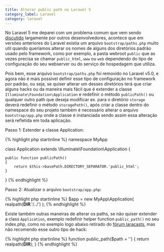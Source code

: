 ```yaml
---
title: Alterar public path no Laravel 5
category_label: Laravel
category: laravel
---
```


No Laravel 5 me deparei com um problema comum que vem sendo [discutido][3] largamente por outros desenvolvedores, acontece que em versões anteriores do Laravel existia um arquivo `bootstrap/paths.php` muito util quando queríamos alterar os nomes de alguns dos diretórios padrão usado pelo framework, como por exemplo, a pasta webroot `public` que as vezes precisa se chamar `public_html`, `www` ou `web` dependendo do tipo de configuração do seu webserver ou do serviço de hospedagem que utiliza.

Pois bem, esse arquivo `bootstrap/paths.php` foi removido no Laravel v5.0, e agora não é mais possível definir esse tipo de configuração no framework por padrão, ou seja, se quiser alterar um desses diretórios terá que criar alguns hacks ou da maneira mais fácil que é extender a classe `Illuminate\Foundation\Application` e redefinir o método `publicPath()` ou qualquer outro path que deseja modificar ex. para o diretório `storage` deverá redefinir o método `storagePath()`, após criar a classe dentro do namespace do seu projeto também é necessário alterar o arquivo `bootstrap/app.php` onde a classe é instanciada sendo assim essa alteração será refletida em toda aplicação.


Passo 1: Estender a classe Application:

{% highlight php startinline %}
namespace MyApp

class Application extends \Illuminate\Foundation\Application {

	public function publicPath()
	{
		return $this->basePath.DIRECTORY_SEPARATOR.'public_html';
	}
}
{% endhighlight %}

Passo 2: Atualizar o arquivo `bootstrap/app.php`:

{% highlight php startinline %}
$app = new MyApp\Application(
	realpath(__DIR__.'/../')
);
{% endhighlight %}

Existe também outras maneiras de alterar os paths, se não quiser extender a class `Application`, exemplo redefinir helper function `public_path()` no seu index.php, como no exemplo logo abaixo retirado do [fórum laracasts][5], mas não recomendo esse outro tipo de hack:

{% highlight php startinline %}
function public_path($path = '')
{
	return realpath(__DIR__);
}
{% endhighlight %}

[1]: https://mattstauffer.co/blog/extending-laravels-application

[2]: http://laravel.com/docs/5.0/extending

[3]: https://github.com/laravel/framework/issues/7108

[4]: http://laravel.io/forum/01-21-2015-laravel-5-modify-paths

[5]: https://laracasts.com/discuss/channels/general-discussion/where-do-you-set-public-directory-laravel-5

[6]: http://stackoverflow.com/questions/28433715/specify-a-different-public-path

[7]: http://laravel.io/bin/LkBjO

